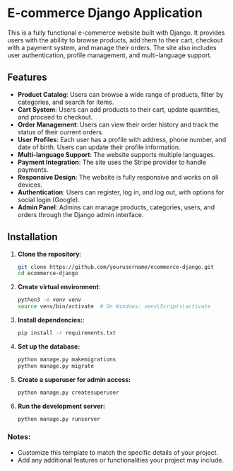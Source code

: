# E-commerce Django Application

This is a fully functional e-commerce website built with Django. It provides users with the ability to browse products, add them to their cart, checkout with a payment system, and manage their orders. The site also includes user authentication, profile management, and multi-language support.

## Features

- **Product Catalog**: Users can browse a wide range of products, filter by categories, and search for items.
- **Cart System**: Users can add products to their cart, update quantities, and proceed to checkout.
- **Order Management**: Users can view their order history and track the status of their current orders.
- **User Profiles**: Each user has a profile with address, phone number, and date of birth. Users can update their profile information.
- **Multi-language Support**: The website supports multiple languages.
- **Payment Integration**: The site uses the Stripe provider to handle payments.
- **Responsive Design**: The website is fully responsive and works on all devices.
- **Authentication**: Users can register, log in, and log out, with options for social login (Google).
- **Admin Panel**: Admins can manage products, categories, users, and orders through the Django admin interface.

## Installation

1. **Clone the repository**:
   ```bash
   git clone https://github.com/yourusername/ecommerce-django.git
   cd ecommerce-django
   
2. **Create virtual environment**:
   ```bash
   python3 -m venv venv
   source venv/bin/activate  # On Windows: venv\Scripts\activate
   
3. **Install dependencies:**:
   ```bash
   pip install -r requirements.txt

4. **Set up the database:**
   ```bash
   python manage.py makemigrations
   python manage.py migrate

5. **Create a superuser for admin access:**
   ```bash
   python manage.py createsuperuser
   
6. **Run the development server:**
   ```bash
   python manage.py runserver
   
### Notes:
- Customize this template to match the specific details of your project.
- Add any additional features or functionalities your project may include.
